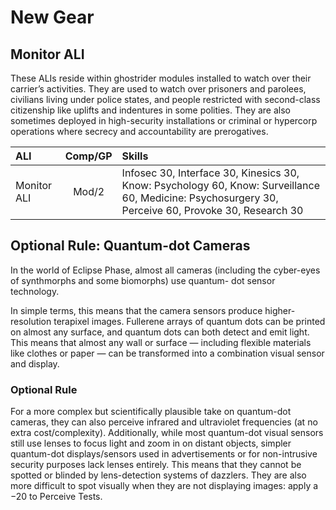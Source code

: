# New Gear

## Monitor ALI

These ALIs reside within ghostrider modules installed to watch over their carrier’s activities. They are used to watch over prisoners and parolees, civilians living under police states, and people restricted with second-class citizenship like uplifts and indentures in some polities. They are also sometimes deployed in high-security installations or criminal or hypercorp operations where secrecy and accountability are prerogatives.

| ALI         | Comp/<!-- CLEANED wbr -->GP | Skills                                                                                                                                              |
| :---------- | :----------: | :-------------------------------------------------------------------------------------------------------------------------------------------------- |
| Monitor ALI |    Mod/2     | Infosec 30, Interface 30, Kinesics 30, Know: Psychology 60, Know: Surveillance 60, Medicine: Psychosurgery 30, Perceive 60, Provoke 30, Research 30 |

<!-- CLEANED blockquote -->

## Optional Rule: Quantum-dot Cameras

In the world of Eclipse Phase, almost all cameras (including the cyber-eyes of synthmorphs and some biomorphs) use quantum- dot sensor technology.

In simple terms, this means that the camera sensors produce higher-resolution terapixel images. Fullerene arrays of quantum dots can be printed on almost any surface, and quantum dots can both detect and emit light. This means that almost any wall or surface — including flexible materials like clothes or paper — can be transformed into a combination visual sensor and display.

### Optional Rule

For a more complex but scientifically plausible take on quantum-dot cameras, they can also perceive infrared and ultraviolet frequencies (at no extra cost/complexity). Additionally, while most quantum-dot visual sensors still use lenses to focus light and zoom in on distant objects, simpler quantum-dot displays/sensors used in advertisements or for non-intrusive security purposes lack lenses entirely. This means that they cannot be spotted or blinded by lens-detection systems of dazzlers. They are also more difficult to spot visually when they are not displaying images: apply a −20 to Perceive Tests.

<!-- CLEANED /blockquote -->
